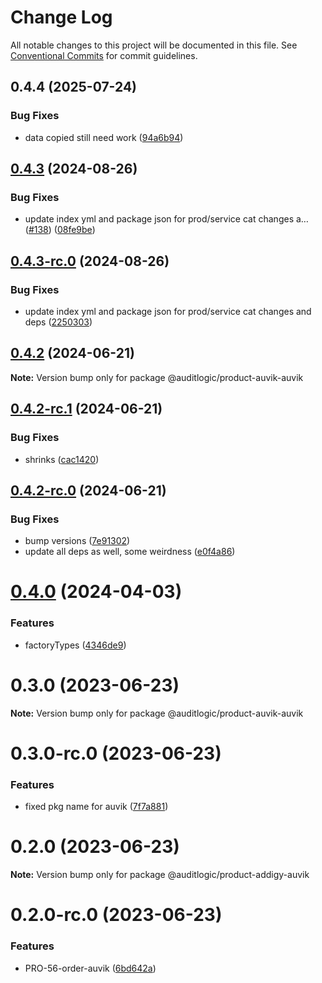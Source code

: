# Change Log

All notable changes to this project will be documented in this file.
See [Conventional Commits](https://conventionalcommits.org) for commit guidelines.

## 0.4.4 (2025-07-24)


### Bug Fixes

* data copied still need work ([94a6b94](https://github.com/zerobias-org/product/commit/94a6b942fb0516367548599d739529536132755a))





## [0.4.3](https://github.com/auditlogic/product/compare/@auditlogic/product-auvik-auvik@0.4.2...@auditlogic/product-auvik-auvik@0.4.3) (2024-08-26)


### Bug Fixes

* update index yml and package json for prod/service cat changes a… ([#138](https://github.com/auditlogic/product/issues/138)) ([08fe9be](https://github.com/auditlogic/product/commit/08fe9beb1c8457462a19bc69caa02e6212d97e1a))





## [0.4.3-rc.0](https://github.com/auditlogic/product/compare/@auditlogic/product-auvik-auvik@0.4.2...@auditlogic/product-auvik-auvik@0.4.3-rc.0) (2024-08-26)


### Bug Fixes

* update index yml and package json for prod/service cat changes and deps ([2250303](https://github.com/auditlogic/product/commit/225030363a363608240135b7ebed386b28f01e4b))





## [0.4.2](https://github.com/auditlogic/product/compare/@auditlogic/product-auvik-auvik@0.4.2-rc.1...@auditlogic/product-auvik-auvik@0.4.2) (2024-06-21)

**Note:** Version bump only for package @auditlogic/product-auvik-auvik





## [0.4.2-rc.1](https://github.com/auditlogic/product/compare/@auditlogic/product-auvik-auvik@0.4.2-rc.0...@auditlogic/product-auvik-auvik@0.4.2-rc.1) (2024-06-21)


### Bug Fixes

* shrinks ([cac1420](https://github.com/auditlogic/product/commit/cac14200fefcd8183ab69fe89a47bd3f70f563e9))





## [0.4.2-rc.0](https://github.com/auditlogic/product/compare/@auditlogic/product-auvik-auvik@0.4.0...@auditlogic/product-auvik-auvik@0.4.2-rc.0) (2024-06-21)


### Bug Fixes

* bump versions ([7e91302](https://github.com/auditlogic/product/commit/7e913023b8b312150ed7762c32fbbe616be71de5))
* update all deps as well, some weirdness ([e0f4a86](https://github.com/auditlogic/product/commit/e0f4a864714e2d3de6bbf3da014d5312fe53be2f))





# [0.4.0](https://github.com/auditlogic/product/compare/@auditlogic/product-auvik-auvik@0.3.0...@auditlogic/product-auvik-auvik@0.4.0) (2024-04-03)


### Features

* factoryTypes ([4346de9](https://github.com/auditlogic/product/commit/4346de92693aee892fccf725338ffc7b80ab182b))





# 0.3.0 (2023-06-23)

**Note:** Version bump only for package @auditlogic/product-auvik-auvik





# 0.3.0-rc.0 (2023-06-23)


### Features

* fixed pkg name for auvik ([7f7a881](https://github.com/auditlogic/product/commit/7f7a881290fc398474ac3897796bf1c50212d40a))





# 0.2.0 (2023-06-23)

**Note:** Version bump only for package @auditlogic/product-addigy-auvik





# 0.2.0-rc.0 (2023-06-23)


### Features

* PRO-56-order-auvik ([6bd642a](https://github.com/auditlogic/product/commit/6bd642a716878985d45fec6b11b851b23694cd45))
